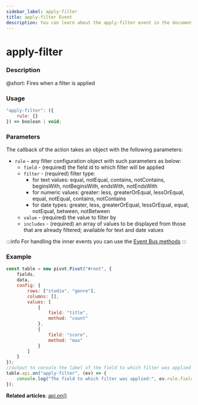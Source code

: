 ```yaml
---
sidebar_label: apply-filter
title: apply-filter Event
description: You can learn about the apply-filter event in the documentation of the DHTMLX JavaScript Pivot library. Browse developer guides and API reference, try out code examples and live demos, and download a free 30-day evaluation version of DHTMLX Pivot.
---
```


# apply-filter

### Description

@short: Fires when a filter is applied

### Usage

~~~jsx
"apply-filter": ({
    rule: {} 
}) => boolean | void;
~~~

### Parameters

The callback of the action takes an object with the following parameters:

- `rule` - any filter configuration object with such parameters as below:
  - `field` - (required) the field id to which filter will be applied
  - `filter` - (required) filter type: 
    - for text values: equal, notEqual, contains, notContains, beginsWith, notBeginsWith, endsWith, notEndsWith
    - for numeric values: greater: less, greaterOrEqual, lessOrEqual, equal,	notEqual, contains, notContains
    - for date types: greater, less, greaterOrEqual, lessOrEqual, equal, notEqual, between, notBetween
  - `value` - (required) the value to filter by
  - `includes` - (required) an array of values to be displayed from those that are already filtered; available for text and date values

:::info
For handling the inner events you can use the [Event Bus methods](/api/overview/internal-eventbus-overview)
:::

### Example

~~~jsx {20-23}
const table = new pivot.Pivot("#root", {
    fields,
    data,
    config: {
        rows: ["studio", "genre"],
        columns: [],
        values: [
            {
                field: "title",
                method: "count"
            },
            {
                field: "score",
                method: "max"
            }
        ]
    }
});
//output to console the label of the field to which filter was applied
table.api.on("apply-filter", (ev) => {
    console.log("The field to which filter was applied:", ev.rule.field);
});
~~~

**Related articles**: [api.on()](/api/internal/on-method)
